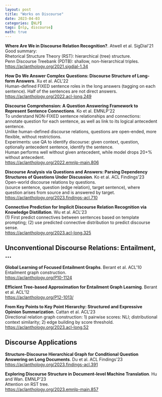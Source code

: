 ```yaml
---
layout: post
title: "Works on Discourse"
date: 2023-04-03
categories: [NLP]
tags: [nlp, discourse]
math: true
---
```


**Where Are We in Discourse Relation Recognition?**. Atwell et al. SigDial'21\
Good summary:\
Rhetorical Structure Theory (RST): hierarchical (tree) structure.\
Penn Discourse Treebank (PDTB): shallow, non-hierarchical triples.\
<https://aclanthology.org/2021.sigdial-1.34>

**How Do We Answer Complex Questions: Discourse Structure of Long-form Answers**. Xu et al. ACL'22\
Human-defined FIXED sentence roles in the long answers (tagging on each sentence). Half of the sentences are not direct answers.\
<https://aclanthology.org/2022.acl-long.249>

**Discourse Comprehension: A Question Answering Framework to Represent Sentence Connections**. Ko et al. EMNLP'22\
To understand NON-FIXED sentence relationships and connections: annotate question for each sentence, as well as link to its logical antecedent sentence.\
Unlike human-defined discourse relations, questions are open-ended, more flexible, without restrictions.\
Experiments: use QA to identify discourse: given context, question, optionally antecedent sentence, identify the sentence.\
Human performs well without given antecedent, while model drops 20+% without antecedent.\
<https://aclanthology.org/2022.emnlp-main.806>

**Discourse Analysis via Questions and Answers: Parsing Dependency Structures of Questions Under Discussion**. Ko et al. ACL Findings'23\
Open-world discourse relations by questions.\
(source sentence, question (edge relation), target sentence), where question arises from source and is answered by target.\
<https://aclanthology.org/2023.findings-acl.710>

**Connective Prediction for Implicit Discourse Relation Recognition via Knowledge Distillation**. Wu et al. ACL'23\
(1) First predict connectives between sentences based on template prompting; (2) use predicted connective distribution to predict discourse sense.\
<https://aclanthology.org/2023.acl-long.325>


## Unconventional Discourse Relations: Entailment, ...

**Global Learning of Focused Entailment Graphs**. Berant et al. ACL'10\
Entailment graph construction.\
<https://aclanthology.org/P10-1124>

**Efficient Tree-based Approximation for Entailment Graph Learning**. Berant et al. ACL'12\
<https://aclanthology.org/P12-1013/>

**From Key Points to Key Point Hierarchy: Structured and Expressive Opinion Summarization**. Cattan et al. ACL'23\
Directional relation graph construction: 1) pairwise scores: NLI; distributional context similarity; 2) edge building by score threshold.\
<https://aclanthology.org/2023.acl-long.52>


## Discourse Applications

**Structure-Discourse Hierarchical Graph for Conditional Question Answering on Long Documents**. Du et al. ACL Findings'23\
<https://aclanthology.org/2023.findings-acl.391>

**Exploring Discourse Structure in Document-level Machine Translation**. Hu and Wan. EMNLP'23\
Attention on RST tree.\
<https://aclanthology.org/2023.emnlp-main.857>
